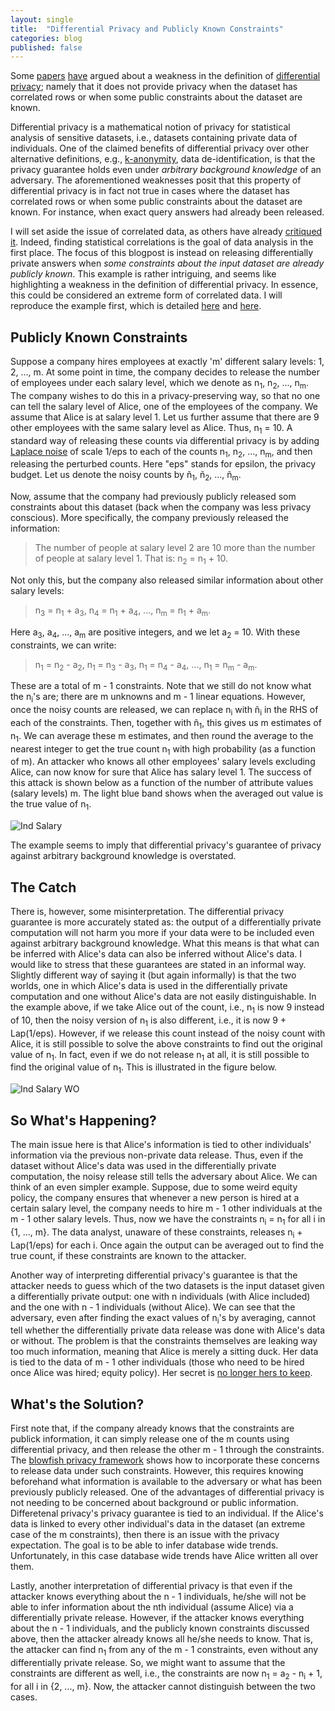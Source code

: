```yaml
---
layout: single
title:  "Differential Privacy and Publicly Known Constraints"
categories: blog
published: false
---
```


<p>Some <a href="http://www.cse.psu.edu/~duk17/papers/nflprivacy.pdf">papers</a> <a href="https://arxiv.org/pdf/1312.3913.pdf">have</a> argued about a weakness in the definition of <a href="https://people.csail.mit.edu/asmith/PS/sensitivity-tcc-final.pdf">differential privacy</a>; namely that it does not provide privacy when the dataset has correlated rows or when some public constraints about the dataset are known.</p>
  
<p>Differential privacy is a mathematical notion of privacy for statistical analysis of sensitive datasets, i.e., datasets containing private data of individuals. One of the claimed benefits of differential privacy over other alternative definitions, e.g., <a href="https://dataprivacylab.org/dataprivacy/projects/kanonymity/paper3.pdf">k-anonymity</a>, data de-identification, is that the privacy guarantee holds even under <i>arbitrary background knowledge</i> of an adversary. The aforementioned weaknesses posit that this property of differential privacy is in fact not true in cases where the dataset has correlated rows or when some public constraints about the dataset are known. For instance, when exact query answers had already been released.</p>

<p>I will set aside the issue of correlated data, as others have already <a href="https://github.com/frankmcsherry/blog/blob/master/posts/2016-08-29.md">critiqued</a> <a href="https://privacytools.seas.harvard.edu/files/privacytools/files/pdf_02.pdf">it</a>. Indeed, finding statistical correlations is the goal of data analysis in the first place. The focus of this blogpost is instead on releasing differentially private answers when <i>some constraints about the input dataset are already publicly known</i>. This example is rather intriguing, and seems like highlighting a weakness in the definition of differential privacy. In essence, this could be considered an extreme form of correlated data. I will reproduce the example first, which is detailed <a href="http://www.cse.psu.edu/~duk17/papers/nflprivacy.pdf">here</a> and <a href=https://arxiv.org/pdf/1312.3913.pdf>here</a>.</p>

<h2>Publicly Known Constraints</h2>

<p> Suppose a company hires employees at exactly 'm' different salary levels: 1, 2, ..., m. At some point in time, the company decides to release the number of employees under each salary level, which we denote as n<sub>1</sub>, n<sub>2</sub>, ..., n<sub>m</sub>. The company wishes to do this in a privacy-preserving way, so that no one can tell the salary level of Alice, one of the employees of the company. We assume that Alice is at salary level 1. Let us further assume that there are 9 other employees with the same salary level as Alice. Thus, n<sub>1</sub> = 10. A standard way of releasing these counts via differential privacy is by adding <a href="https://en.wikipedia.org/wiki/Laplace_distribution">Laplace noise</a> of scale 1/eps to each of the counts n<sub>1</sub>, n<sub>2</sub>, ..., n<sub>m</sub>, and then releasing the perturbed counts. Here "eps" stands for epsilon, the privacy budget. Let us denote the noisy counts by &ntilde<sub>1</sub>, &ntilde<sub>2</sub>, ..., &ntilde<sub>m</sub>.</p>

<p> Now, assume that the company had previously publicly released som constraints about this dataset (back when the company was less privacy conscious). More specifically, the company previously released the information:</p> 

<blockquote cite="https://www.huxley.net/bnw/four.html">
<p>The number of people at salary level 2 are 10 more than the number of people at salary level 1. That is: n<sub>2</sub> = n<sub>1</sub> + 10.</p>
</blockquote>

<p>Not only this, but the company also released similar information about other salary levels:</p>

<blockquote cite="https://www.huxley.net/bnw/four.html">
<p>n<sub>3</sub> = n<sub>1</sub> + a<sub>3</sub>, n<sub>4</sub> = n<sub>1</sub> + a<sub>4</sub>, ..., n<sub>m</sub> = n<sub>1</sub> + a<sub>m</sub>.</p>
</blockquote>

<p>Here a<sub>3</sub>, a<sub>4</sub>, ..., a<sub>m</sub> are positive integers, and we let a<sub>2</sub> = 10. With these constraints, we can write:</p>
<blockquote cite="https://www.huxley.net/bnw/four.html">
<p>n<sub>1</sub> = n<sub>2</sub> - a<sub>2</sub>, n<sub>1</sub> = n<sub>3</sub> - a<sub>3</sub>, n<sub>1</sub> = n<sub>4</sub> - a<sub>4</sub>, ..., n<sub>1</sub> = n<sub>m</sub> - a<sub>m</sub>.</p>
</blockquote>
These are a total of m - 1 constraints. Note that we still do not know what the n<sub>i</sub>'s are; there are m unknowns and m - 1 linear equations. However, once the noisy counts are released, we can replace n<sub>i</sub> with &ntilde<sub>i</sub> in the RHS of each of the constraints. Then, together with &ntilde<sub>1</sub>, this gives us m estimates of n<sub>1</sub>. We can average these m estimates, and then round the average to the nearest integer to get the true count n<sub>1</sub> with high probability (as a function of m). An attacker who knows all other employees' salary levels excluding Alice, can now know for sure that Alice has salary level 1. The success of this attack is shown below as a function of the number of attribute values (salary levels) m. The light blue band shows when the averaged out value is the true value of n<sub>1</sub>.</p>

<img src="https://hasghar.github.io/assets/images/dp-corr-ind-salary.png" alt="Ind Salary">

<p>The example seems to imply that differential privacy's guarantee of privacy against arbitrary background knowledge is overstated.</p>

<h2>The Catch</h2>

<p>There is, however, some misinterpretation. The differential privacy guarantee is more accurately stated as: the output of a differentially private computation will not harm you more if your data were to be included even against arbitrary background knowledge. What this means is that what can be inferred with Alice's data can also be inferred without Alice's data. I would like to stress that these guarantees are stated in an informal way. Slightly different way of saying it (but again informally) is that the two worlds, one in which Alice's data is used in the differentially private computation and one without Alice's data are not easily distinguishable. In the example above, if we take Alice out of the count, i.e., n<sub>1</sub> is now 9 instead of 10, then the noisy version of n<sub>1</sub> is also different, i.e., it is now 9 + Lap(1/eps). However, if we release this count instead of the noisy count with Alice, it is still possible to solve the above constraints to find out the original value of n<sub>1</sub>. In fact, even if we do not release n<sub>1</sub> at all, it is still possible to find the original value of n<sub>1</sub>. This is illustrated in the figure below.</p>  

<img src="https://hasghar.github.io/assets/images/dp-corr-ind-salary-wo.png" alt="Ind Salary WO">

<h2>So What's Happening?</h2>

<p>The main issue here is that Alice's information is tied to other individuals' information via the previous non-private data release. Thus, even if the dataset without Alice's data was used in the differentially private computation, the noisy release still tells the adversary about Alice. We can think of an even simpler example. Suppose, due to some weird equity policy, the company ensures that whenever a new person is hired at a certain salary level, the company needs to hire m - 1 other individuals at the m - 1 other salary levels. Thus, now we have the constraints n<sub>i</sub> = n<sub>1</sub> for all i in {1, ..., m}. The data analyst, unaware of these constraints, releases n<sub>i</sub> + Lap(1/eps) for each i. Once again the output can be averaged out to find the true count, if these constraints are known to the attacker.</p>

<p>Another way of interpreting differential privacy's guarantee is that the attacker needs to guess which of the two datasets is the input dataset given a differentially private output: one with n individuals (with Alice included) and the one with n - 1 individuals (without Alice). We can see that the adversary, even after finding the exact values of n<sub>i</sub>'s by averaging, cannot tell whether the differentially private data release was done with Alice's data or without. The problem is that the constraints themselves are leaking way too much information, meaning that Alice is merely a sitting duck. Her data is tied to the data of m - 1 other individuals (those who need to be hired once Alice was hired; equity policy). Her secret is <a href="https://github.com/frankmcsherry/blog/blob/master/posts/2016-08-29.md">no longer hers to keep</a>.</p>

<h2>What's the Solution?</h2>

<p>First note that, if the company already knows that the constraints are publick information, it can simply release one of the m counts using differential privacy, and then release the other m - 1 through the constraints. The <a href="">blowfish privacy framework</a> shows how to incorporate these concerns to release data under such constraints. However, this requires knowing beforehand what information is available to the adversary or what has been previously publicly released. One of the advantages of differential privacy is not needing to be concerned about background or public information. Differetenal privacy's privacy guarantee is tied to an individual. If the Alice's data is linked to every other individual's data in the dataset (an extreme case of the m constraints), then there is an issue with the privacy expectation. The goal is to be able to infer database wide trends. Unfortunately, in this case database wide trends have Alice written all over them.</p> 
  
<p>Lastly, another interpretation of differential privacy is that even if the attacker knows everything about the n - 1 individuals, he/she will not be able to infer information about the nth individual (assume Alice) via a differentially private release. However, if the attacker knows everything about the n - 1 individuals, and the publicly known constraints discussed above, then the attacker already knows all he/she needs to know. That is, the attacker can find n<sub>1</sub> from any of the m - 1 constraints, even without any differentially private release. So, we might want to assume that the constraints are different as well, i.e., the constraints are now n<sub>1</sub> = a<sub>2</sub> - n<sub>i</sub> + 1, for all i in {2, ..., m}. Now, the attacker cannot distinguish between the two cases.</p>
